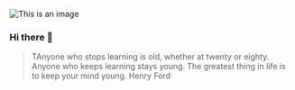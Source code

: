 ![This is an image](https://myoctocat.com/assets/images/base-octocat.svg)

### Hi there 👋

> TAnyone who stops learning is old, whether at twenty or eighty. Anyone who keeps learning stays young. The greatest thing in life is to keep your mind young.
Henry Ford

<!--
**riyasql/riyasql** is a ✨ _special_ ✨ repository because its `README.md` (this file) appears on your GitHub profile.

Here are some ideas to get you started:

- 🔭 I’m currently working on ...
- 🌱 I’m currently learning ...
- 👯 I’m looking to collaborate on ...
- 🤔 I’m looking for help with ...
- 💬 Ask me about ...
- 📫 How to reach me: ...
- 😄 Pronouns: ...
- ⚡ Fun fact: ...
-->
